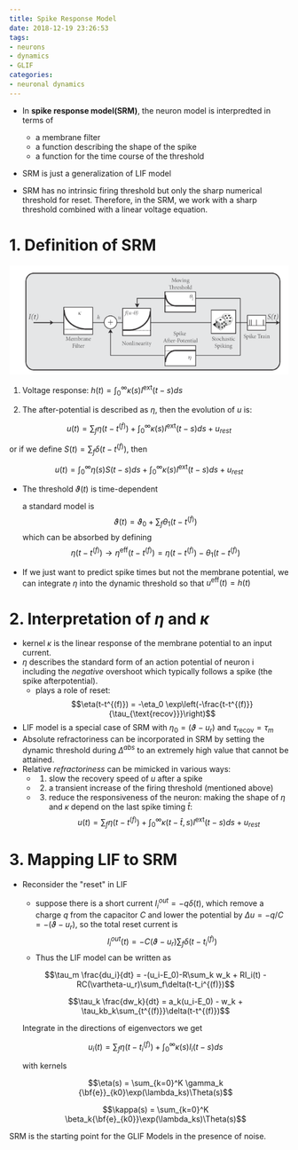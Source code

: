 ```yaml
---
title: Spike Response Model
date: 2018-12-19 23:26:53
tags:
- neurons
- dynamics
- GLIF
categories:
- neuronal dynamics
---
```


- In **spike response model(SRM)**, the neuron model is interpredted in terms of 
  - a membrane filter
  - a function describing the shape of the spike
  - a function for the time course of the threshold

- SRM is just a generalization of LIF model
- SRM has no intrinsic firing threshold but only the sharp numerical threshold for reset. Therefore, in the SRM, we work with a sharp threshold combined with a linear voltage equation.

# 1. Definition of SRM

![](https://github.com/hengjiwang/hengjiwang.github.io/blob/hexo/blog_figures/SRM.png)

1. Voltage response: $h(t) = \int_0^\infty \kappa(s)I^{\text{ext}}(t-s)ds$

1. The after-potential is described as $\eta$, then the evolution of $u$ is:

$$u(t) = \sum_f\eta(t-t^{(f)}) + \int_0^\infty\kappa(s) I^{\text{ext}}(t-s)ds + u_{rest}$$

or if we define $S(t) = \sum_f\delta(t-t^{(f)})$, then

$$u(t) = \int_0^{\infty}\eta(s)S(t-s)ds + \int_0^\infty\kappa(s) I^{\text{ext}}(t-s)ds + u_{rest}$$
- The threshold $\vartheta(t)$ is time-dependent

    a standard model is 
    $$\vartheta(t) = \vartheta_0 + \sum_f \theta_1(t-t^{(f)})$$
    which can be absorbed by defining 
    $$\eta(t-t^{(f)})\rightarrow \eta^{\text{eff}}(t-t^{(f)}) = \eta(t-t^{(f)})- \theta_1(t-t^{(f)})$$ 

- If we just want to predict spike times but not the membrane potential, we can integrate $\eta$ into the dynamic threshold so that $u^{\text{eff}}(t) = h(t)$

# 2. Interpretation of $\eta$ and $\kappa$

- kernel $\kappa$ is the linear response of the membrane potential to an input current.
- $\eta$ describes the standard form of an action potential of neuron i including the _negative_ overshoot which typically follows a spike (the spike afterpotential).
  - plays a role of reset:
  $$\eta(t-t^{(f)}) = -\eta_0 \exp\left(-\frac{t-t^{(f)}}{\tau_{\text{recov}}}\right)$$
- LIF model is a special case of SRM with $\eta_0=(\vartheta-u_r)$ and $\tau_{\text{recov}}= \tau_m$
- Absolute refractoriness can be incorporated in SRM by setting the dynamic threshold during $\Delta^{abs}$ to an extremely high value that cannot be attained.
- Relative _refractoriness_ can be mimicked in various ways:
  - 1. slow the recovery speed of $u$ after a spike
  - 2. a transient increase of the firing threshold (mentioned above)
  - 3. reduce the responsiveness of the neuron: making the shape of $\eta$ and $\kappa$ depend on the last spike timing $\hat{t}$:
    $$u(t) = \sum_f\eta(t-t^{(f)}) + \int_0^\infty\kappa(t-\hat{t}, s) I^{\text{ext}}(t-s)ds + u_{rest}$$

# 3. Mapping LIF to SRM

- Reconsider the "reset" in LIF
  - suppose there is a short current $I^{out}_i = -q\delta(t)$, which remove a charge $q$ from the capacitor $C$ and lower the potential by $\Delta u=-q/C = -(\vartheta-u_r)$, so the total reset current is 
  $$I^{out}_i(t) = -C(\vartheta-u_r)\sum_f\delta(t-t^{(f)}_i)$$
  - Thus the LIF model can be written as
  
  $$\tau_m \frac{du_i}{dt} = -(u_i-E_0)-R\sum_k w_k + RI_i(t) -RC(\vartheta-u_r)\sum_f\delta(t-t_i^{(f)})$$

  $$\tau_k \frac{dw_k}{dt} = a_k(u_i-E_0) - w_k + \tau_kb_k\sum_{t^{(f)}}\delta(t-t^{(f)})$$

    Integrate in the directions of eigenvectors we get

    $$u_i(t) = \sum_f \eta(t - t_i^{(f)}) + \int_0^{\infty}\kappa(s)I_i(t-s)ds$$

    with kernels

    $$\eta(s) = \sum_{k=0}^K \gamma_k {\bf{e}}_{k0}\exp(\lambda_ks)\Theta(s)$$

    $$\kappa(s) = \sum_{k=0}^K \beta_k{\bf{e}_{k0}}\exp(\lambda_ks)\Theta(s)$$

SRM is the starting point for the GLIF Models in the presence of noise.

